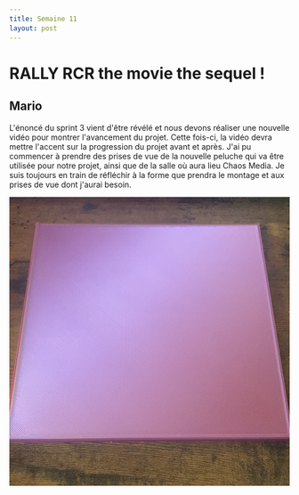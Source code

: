 ```yaml
---
title: Semaine 11
layout: post
---
```


#  RALLY RCR the movie the sequel !

## Mario

L'énoncé du sprint 3 vient d'être révélé et nous devons réaliser une nouvelle vidéo pour montrer l'avancement du projet. Cette fois-ci, la vidéo devra mettre l'accent sur la progression du projet avant et après. J'ai pu commencer à prendre des prises de vue de la nouvelle peluche qui va être utilisée pour notre projet, ainsi que de la salle où aura lieu Chaos Media. Je suis toujours en train de réfléchir à la forme que prendra le montage et aux prises de vue dont j'aurai besoin.

![Image de proto de plaque](../medias/plaque.png)